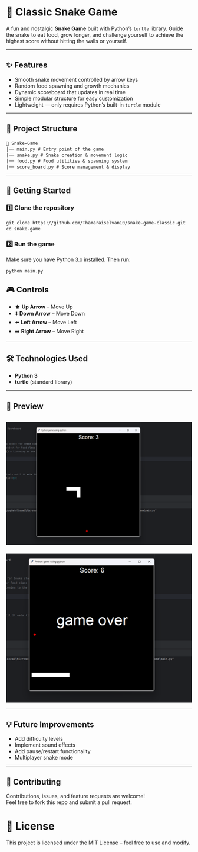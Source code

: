# 🐍 Classic Snake Game  

A fun and nostalgic **Snake Game** built with Python’s `turtle` library. Guide the snake to eat food, grow longer, and challenge yourself to achieve the highest score without hitting the walls or yourself.  

---

## ✨ Features  
- Smooth snake movement controlled by arrow keys  
- Random food spawning and growth mechanics  
- Dynamic scoreboard that updates in real time  
- Simple modular structure for easy customization  
- Lightweight — only requires Python’s built-in `turtle` module  

---

## 📂 Project Structure 
```
📁 Snake-Game
│── main.py # Entry point of the game
│── snake.py # Snake creation & movement logic
│── food.py # Food utilities & spawning system
│── score_board.py # Score management & display
```

---

## 🚀 Getting Started  

### 1️⃣ Clone the repository  
```
git clone https://github.com/Thamaraiselvan10/snake-game-classic.git
cd snake-game
```
### 2️⃣ Run the game

Make sure you have Python 3.x installed. Then run:
```
python main.py

```
## 🎮 Controls

- ⬆️ **Up Arrow** – Move Up  
- ⬇️ **Down Arrow** – Move Down  
- ⬅️ **Left Arrow** – Move Left  
- ➡️ **Right Arrow** – Move Right  

---

## 🛠️ Technologies Used

- **Python 3**  
- **turtle** (standard library)  

---

## 📸 Preview

![Game Preview](images/image2.png)
---
![Game Preview](images/image1.png)


---

## 💡 Future Improvements

- Add difficulty levels  
- Implement sound effects  
- Add pause/restart functionality  
- Multiplayer snake mode  

---

## 🤝 Contributing

Contributions, issues, and feature requests are welcome!  
Feel free to fork this repo and submit a pull request.  

# 📜 License

This project is licensed under the MIT License – feel free to use and modify.
